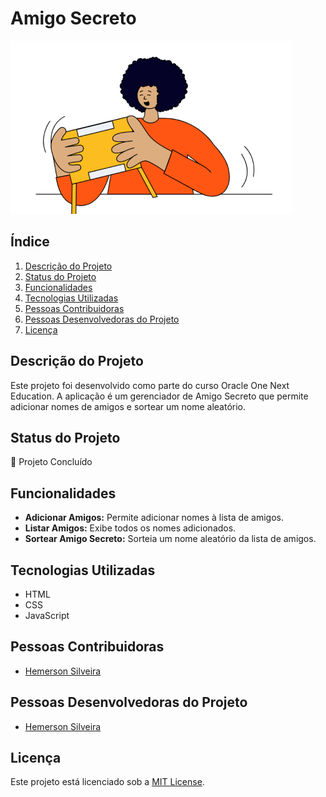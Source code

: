 # Amigo Secreto
![Imagem de Capa](assets/amigo-secreto.png)

## Índice
1. [Descrição do Projeto](#descrição-do-projeto)
2. [Status do Projeto](#status-do-projeto)
3. [Funcionalidades](#funcionalidades)
4. [Tecnologias Utilizadas](#tecnologias-utilizadas)
5. [Pessoas Contribuidoras](#pessoas-contribuidoras)
6. [Pessoas Desenvolvedoras do Projeto](#pessoas-desenvolvedoras-do-projeto)
7. [Licença](#licença)

## Descrição do Projeto
Este projeto foi desenvolvido como parte do curso Oracle One Next Education. A aplicação é um gerenciador de Amigo Secreto que permite adicionar nomes de amigos e sortear um nome aleatório.

## Status do Projeto
🚀 Projeto Concluído

## Funcionalidades
- **Adicionar Amigos:** Permite adicionar nomes à lista de amigos.
- **Listar Amigos:** Exibe todos os nomes adicionados.
- **Sortear Amigo Secreto:** Sorteia um nome aleatório da lista de amigos.

## Tecnologias Utilizadas
- HTML
- CSS
- JavaScript

## Pessoas Contribuidoras
- [Hemerson Silveira](https://github.com/hemersonsilveira)

## Pessoas Desenvolvedoras do Projeto
- [Hemerson Silveira](https://github.com/hemersonsilveira)

## Licença
Este projeto está licenciado sob a [MIT License](https://opensource.org/licenses/MIT).
